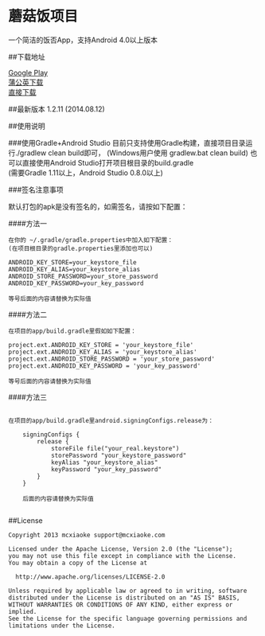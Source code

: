 蘑菇饭项目
===========================
一个简洁的饭否App，支持Android 4.0以上版本

##下载地址

[Google Play](https://play.google.com/store/apps/details?id=com.mcxiaoke.minicat)  
[蒲公英下载](http://www.pgyer.com/minicat)  
[直接下载](release/minicat-1.2.11.apk)

##最新版本
    1.2.11 (2014.08.12)

##使用说明
    
###使用Gradle+Android Studio
    目前只支持使用Gradle构建，直接项目目录运行./gradlew clean build即可，
    (Windows用户使用 gradlew.bat clean build)
    也可以直接使用Android Studio打开项目根目录的build.gradle  
    (需要Gradle 1.11以上，Android Studio 0.8.0以上)

###签名注意事项

默认打包的apk是没有签名的，如需签名，请按如下配置：

####方法一
```
在你的 ~/.gradle/gradle.properties中加入如下配置：  
(在项目根目录的gradle.properties里添加也可以)

ANDROID_KEY_STORE=your_keystore_file
ANDROID_KEY_ALIAS=your_keystore_alias
ANDROID_STORE_PASSWORD=your_store_password
ANDROID_KEY_PASSWORD=your_key_password

等号后面的内容请替换为实际值

```

####方法二 
```
在项目的app/build.gradle里假如如下配置：

project.ext.ANDROID_KEY_STORE = 'your_keystore_file'
project.ext.ANDROID_KEY_ALIAS = 'your_keystore_alias'
project.ext.ANDROID_STORE_PASSWORD = 'your_store_password'
project.ext.ANDROID_KEY_PASSWORD = 'your_key_password'

等号后面的内容请替换为实际值

```   
    
####方法三
```

在项目的app/build.gradle里android.signingConfigs.release为：

    signingConfigs {
        release {
            storeFile file("your_real.keystore")
            storePassword "your_keystore_password"
            keyAlias "your_keystore_alias"
            keyPassword "your_key_password"
        }
    }
    
    后面的内容请替换为实际值
    
```
   

##License

```
Copyright 2013 mcxiaoke support@mcxiaoke.com

Licensed under the Apache License, Version 2.0 (the "License");
you may not use this file except in compliance with the License.
You may obtain a copy of the License at

  http://www.apache.org/licenses/LICENSE-2.0

Unless required by applicable law or agreed to in writing, software
distributed under the License is distributed on an "AS IS" BASIS,
WITHOUT WARRANTIES OR CONDITIONS OF ANY KIND, either express or implied.
See the License for the specific language governing permissions and
limitations under the License.
```
